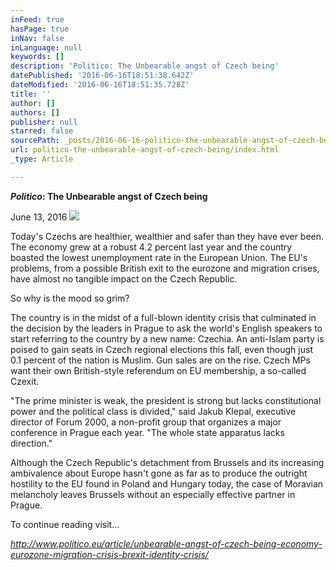 ```yaml
---
inFeed: true
hasPage: true
inNav: false
inLanguage: null
keywords: []
description: 'Politico: The Unbearable angst of Czech being'
datePublished: '2016-06-16T18:51:38.642Z'
dateModified: '2016-06-16T18:51:35.728Z'
title: ''
author: []
authors: []
publisher: null
starred: false
sourcePath: _posts/2016-06-16-politico-the-unbearable-angst-of-czech-being.md
url: politico-the-unbearable-angst-of-czech-being/index.html
_type: Article

---
```

**_Politico_: The Unbearable angst of Czech being**

June 13, 2016
![](https://the-grid-user-content.s3-us-west-2.amazonaws.com/b7dffdfb-39f8-4acf-90e7-eb6c3877066b.jpg)

Today's Czechs are healthier, wealthier and safer than they have ever been. The economy grew at a robust 4.2 percent last year and the country boasted the lowest unemployment rate in the European Union. The EU's problems, from a possible British exit to the eurozone and migration crises, have almost no tangible impact on the Czech Republic. 

So why is the mood so grim? 

The country is in the midst of a full-blown identity crisis that culminated in the decision by the leaders in Prague to ask the world's English speakers to start referring to the country by a new name: Czechia. An anti-Islam party is poised to gain seats in Czech regional elections this fall, even though just 0.1 percent of the nation is Muslim. Gun sales are on the rise. Czech MPs want their own British-style referendum on EU membership, a so-called Czexit. 

"The prime minister is weak, the president is strong but lacks constitutional power and the political class is divided," said Jakub Klepal, executive director of Forum 2000, a non-profit group that organizes a major conference in Prague each year. "The whole state apparatus lacks direction."

Although the Czech Republic's detachment from Brussels and its increasing ambivalence about Europe hasn't gone as far as to produce the outright hostility to the EU found in Poland and Hungary today, the case of Moravian melancholy leaves Brussels without an especially effective partner in Prague.

To continue reading visit...

_http://www.politico.eu/article/unbearable-angst-of-czech-being-economy-eurozone-migration-crisis-brexit-identity-crisis/_